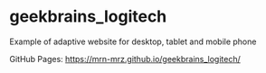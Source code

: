 # geekbrains_logitech

Example of adaptive website for desktop, tablet and mobile phone

GitHub Pages: https://mrn-mrz.github.io/geekbrains_logitech/
